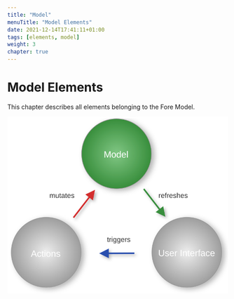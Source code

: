 ```yaml
---
title: "Model"
menuTitle: "Model Elements"
date: 2021-12-14T17:41:11+01:00
tags: [elements, model]
weight: 3
chapter: true
---
```


# Model Elements


This chapter describes all elements belonging to the Fore Model.

![Fore Model](/images/model.svg)
